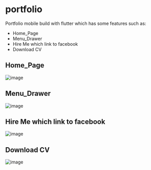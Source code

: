 # portfolio
Portfolio mobile build with flutter which has some features such as:
* Home_Page
* Menu_Drawer
* Hire Me which link to facebook
* Download CV

## Home_Page
![image](https://github.com/user-attachments/assets/99491321-11fe-489d-bd3d-5e89b911ea9f)

## Menu_Drawer
![image](https://github.com/user-attachments/assets/d5b2c380-b1b9-4882-8271-41d7d80439a5)

## Hire Me which link to facebook
![image](https://github.com/user-attachments/assets/acbc80d0-c854-489d-96d7-0a515bc08848)

## Download CV
![image](https://github.com/user-attachments/assets/78ebefe9-a6c3-452a-9479-0a9b8678f0cd)
